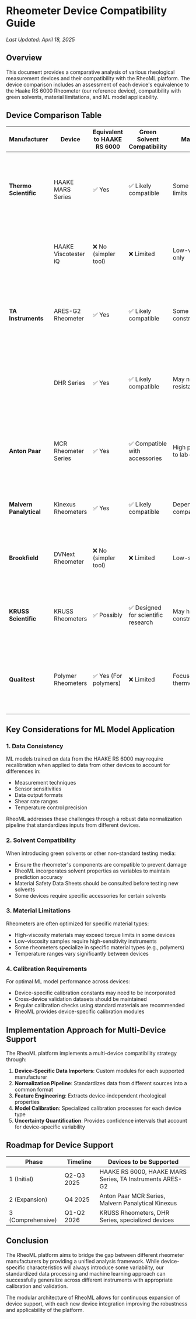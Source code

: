 # Rheometer Device Compatibility Guide

*Last Updated: April 18, 2025*

## Overview

This document provides a comparative analysis of various rheological measurement devices and their compatibility with the RheoML platform. The device comparison includes an assessment of each device's equivalence to the Haake RS 6000 Rheometer (our reference device), compatibility with green solvents, material limitations, and ML model applicability.

## Device Comparison Table

| Manufacturer | Device | Equivalent to HAAKE RS 6000 | Green Solvent Compatibility | Material Limitations | ML Model Applicability |
|--------------|--------|----------------------------|------------------------------|----------------------|------------------------|
| **Thermo Scientific** | HAAKE MARS Series | ✅ Yes | ✅ Likely compatible | Some high-viscosity limits | High compatibility; ML models trained on HAAKE RS 6000 data can be adapted with minimal adjustments. |
| | HAAKE Viscotester iQ | ❌ No (simpler tool) | ❌ Limited | Low-viscosity samples only | Limited; significant modifications to ML models required due to device constraints. |
| **TA Instruments** | ARES-G2 Rheometer | ✅ Yes | ✅ Likely compatible | Some temperature constraints | High compatibility; ML models can be adapted with consideration of temperature constraints. |
| | DHR Series | ✅ Yes | ✅ Likely compatible | May need solvent-resistant accessories | High compatibility; ensure solvent-resistant accessories are used when necessary. |
| **Anton Paar** | MCR Rheometer Series | ✅ Yes | ✅ Compatible with accessories | High precision but limited to lab-scale | High compatibility; ML models can be applied effectively, considering lab-scale limitations. |
| **Malvern Panalytical** | Kinexus Rheometers | ✅ Yes | ✅ Likely compatible | Depends on solvent compatibility kits | High compatibility; verify solvent compatibility kits are in place. |
| **Brookfield** | DVNext Rheometer | ❌ No (simpler tool) | ❌ Limited | Low-stress testing only | Limited; ML models require significant adjustments due to device simplicity. |
| **KRUSS Scientific** | KRUSS Rheometers | ✅ Possibly | ✅ Designed for scientific research | May have sample size constraints | Moderate compatibility; ML models may need calibration for sample size variations. |
| **Qualitest** | Polymer Rheometers | ✅ Yes (For polymers) | ❌ Limited | Focuses on thermoplastics/elastomers | Limited; ML models specific to polymers may be applicable, but not for other materials. |

## Key Considerations for ML Model Application

### 1. Data Consistency

ML models trained on data from the HAAKE RS 6000 may require recalibration when applied to data from other devices to account for differences in:

- Measurement techniques
- Sensor sensitivities
- Data output formats
- Shear rate ranges
- Temperature control precision

RheoML addresses these challenges through a robust data normalization pipeline that standardizes inputs from different devices.

### 2. Solvent Compatibility

When introducing green solvents or other non-standard testing media:

- Ensure the rheometer's components are compatible to prevent damage
- RheoML incorporates solvent properties as variables to maintain prediction accuracy
- Material Safety Data Sheets should be consulted before testing new solvents
- Some devices require specific accessories for certain solvents

### 3. Material Limitations

Rheometers are often optimized for specific material types:

- High-viscosity materials may exceed torque limits in some devices
- Low-viscosity samples require high-sensitivity instruments
- Some rheometers specialize in specific material types (e.g., polymers)
- Temperature ranges vary significantly between devices

### 4. Calibration Requirements

For optimal ML model performance across devices:

- Device-specific calibration constants may need to be incorporated
- Cross-device validation datasets should be maintained
- Regular calibration checks using standard materials are recommended
- RheoML provides device-specific calibration modules

## Implementation Approach for Multi-Device Support

The RheoML platform implements a multi-device compatibility strategy through:

1. **Device-Specific Data Importers**: Custom modules for each supported manufacturer
2. **Normalization Pipeline**: Standardizes data from different sources into a common format
3. **Feature Engineering**: Extracts device-independent rheological properties
4. **Model Calibration**: Specialized calibration processes for each device type
5. **Uncertainty Quantification**: Provides confidence intervals that account for device-specific variability

## Roadmap for Device Support

| Phase | Timeline | Devices to be Supported |
|-------|----------|-------------------------|
| 1 (Initial) | Q2-Q3 2025 | HAAKE RS 6000, HAAKE MARS Series, TA Instruments ARES-G2 |
| 2 (Expansion) | Q4 2025 | Anton Paar MCR Series, Malvern Panalytical Kinexus |
| 3 (Comprehensive) | Q1-Q2 2026 | KRUSS Rheometers, DHR Series, specialized devices |

## Conclusion

The RheoML platform aims to bridge the gap between different rheometer manufacturers by providing a unified analysis framework. While device-specific characteristics will always introduce some variability, our standardized data processing and machine learning approach can successfully generalize across different instruments with appropriate calibration and validation.

The modular architecture of RheoML allows for continuous expansion of device support, with each new device integration improving the robustness and applicability of the platform.